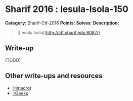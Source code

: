 # Sharif 2016 : lesula-lsola-150

**Category:** Sharif-Ctf-2016
**Points:**
**Solves:**
**Description:**

> [Lesula lsola](<http://ctf.sharif.edu:8087/)>

## Write-up

(TODO)

## Other write-ups and resources

* [Himacrot](https://github.com/spyoff/ctf-writeup/tree/master/sharifctf-2016/misc-150-lesula-isola)
* [irGeeks](https://github.com/mmsatari/ctf-challenges/blob/master/sharif7/misc200_lesula-isola/lesula-isola.py)
